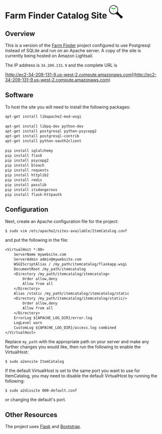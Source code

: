 
# Farm Finder Catalog Site ![Site Logo](https://github.com/lmitchell4/farm-finder/blob/master/itemcatalog/static/images/logo.png)

## Overview

This is a version of the [Farm Finder](https://github.com/lmitchell4/farm-finder) 
project configured to use Postgresql instead of SQLite and run on 
an Apache server. A copy of the site is currently being hosted on Amazon Lightsail.

The IP address is `34.209.131.9` and the complete URL is 

[http://ec2-34-209-131-9.us-west-2.compute.amazonaws.com](http://ec2-34-209-131-9.us-west-2.compute.amazonaws.com)


## Software

To host the site you will need to install the following packages:

  ```
  apt-get install libapache2-mod-wsgi

  apt-get install libpq-dev python-dev
  apt-get install postgresql python-psycopg2
  apt-get install postgresql-contrib
  apt-get install python-oauth2client

  pip install sqlalchemy
  pip install flask
  pip install psycopg2
  pip install bleach
  pip install requests
  pip install httplib2
  pip install redis
  pip install passlib
  pip install itsdangerous
  pip install flask-httpauth
  ```


## Configuration

Next, create an Apache configuration file for the project:

  ```
  $ sudo vim /etc/apache2/sites-available/ItemCatalog.conf
  ```

and put the following in the file:

  ```
  <VirtualHost *:80>
      ServerName mywebsite.com
      ServerAdmin admin@mywebsite.com
      WSGIScriptAlias / /my_path/itemcatalog/flaskapp.wsgi
      DocumentRoot /my_path/itemcatalog
      <Directory /my_path/itemcatalog/itemcatalog>
          Order allow,deny
          Allow from all
      </Directory>
      Alias /static /my_path/itemcatalog/itemcatalog/static
      <Directory /my_path/itemcatalog/itemcatalog/static/>
          Order allow,deny
          Allow from all
      </Directory>
      ErrorLog ${APACHE_LOG_DIR}/error.log
      LogLevel warn
      CustomLog ${APACHE_LOG_DIR}/access.log combined
  </VirtualHost>
  ```

Replace `my_path` with the appropriate path on your server and make any 
further changes you would like, then run the following to enable the 
VirtualHost:

  ```
  $ sudo a2ensite ItemCatalog
  ```

If the default VirtualHost is set to the same port you want to use for 
ItemCatalog, you may need to disable the default VirtualHost by running the 
following:

  ```
  $ sudo a2dissite 000-default.conf
  ```

or changing the default's port.


## Other Resources

The project uses [Flask](http://flask.pocoo.org/) and 
[Bootstrap](http://getbootstrap.com/css/).

